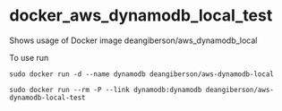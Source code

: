 docker_aws_dynamodb_local_test
==============================

Shows usage of Docker image deangiberson/aws_dynamodb_local


To use run

    sudo docker run -d --name dynamodb deangiberson/aws-dynamodb-local

    sudo docker run --rm -P --link dynamodb:dynamodb deangiberson/aws-dynamodb-local-test
